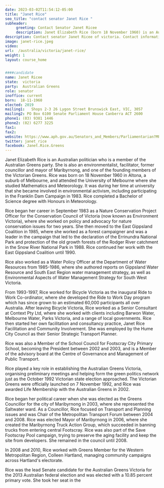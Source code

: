 ```yaml
---
date: 2023-03-02T11:54:12-05:00
title: "Janet Rice"
seo_title: "contact senator Janet Rice "
subheader:
     greeting: Contact Senator Janet Ricee
     description: Janet Elizabeth Rice (born 18 November 1960) is an Australian politician, member of the Australian Greens, former councillor and mayor of Maribyrnong, environmentalist, facilitator and one of the founding members of the Victorian Greens.
description: Contact senator Janet Ricee of victoria. Contact information for Janet Ricee includes email address, phone number, and mailing address.
image: janet-rice.jpeg
video:
url:  /australia/victoria/janet-rice/
weight: 1
layout: course_home


####candidate
name: Janet Ricee
state:	victoria
party:	Australian Greens
role: senator
inoffice: current
born:  18-11-1960
elected: 2019
mailing1:	Shops 2-3 26 Lygon Street Brunswick East, VIC, 3057
mailing2: PO Box 6100 Senate Parliament House Canberra ACT 2600
phone1:	(03) 9381 1446
phone2: (02) 6277 3225
fax1:
fax2:
website: https://www.aph.gov.au/Senators_and_Members/Parliamentarian?MPID=155410
twitter: janet_rice
facebook: Janet.Rice.Greens
---
```

Janet Elizabeth Rice is an Australian politician who is a member of the Australian Greens party. She is also an environmentalist, facilitator, former councillor and mayor of Maribyrnong, and one of the founding members of the Victorian Greens. Rice was born on 18 November 1960 in Altona, a suburb of Melbourne, and attended the University of Melbourne where she studied Mathematics and Meteorology. It was during her time at university that she became involved in environmental activism, including participating in the Franklin Dam Campaign in 1983. Rice completed a Bachelor of Science degree with Honours in Meteorology.

Rice began her career in September 1983 as a Nature Conservation Project Officer for the Conservation Council of Victoria (now known as Environment Victoria), where she worked on policy and advocacy for nature conservation issues for two years. She then moved to the East Gippsland Coalition in 1985, where she worked as a forest campaigner and was a leader in the campaign that led to the declaration of the Errinundra National Park and protection of the old growth forests of the Rodger River catchment in the Snow River National Park in 1988. Rice continued her work with the East Gippsland Coalition until 1990.

Rice also worked as a Water Policy Officer at the Department of Water Resources from 1985-1986, where she authored reports on Gippsland Water Resource and South East Region water management strategy, as well as Environmental Aspects of Water Management Strategy for South West Victoria.

From 1993-1997, Rice worked for Bicycle Victoria as the inaugural Ride to Work Co-ordinator, where she developed the Ride to Work Day program which has since grown to an estimated 60,000 participants all over Australia. After leaving Bicycle Victoria, Rice worked as a Senior Consultant at Context Pty Ltd, where she worked with clients including Barwon Water, Melbourne Water, Parks Victoria, and a range of local governments. Rice then started her own facilitation and consultancy practice, Janet Rice Facilitation and Community Involvement. She was employed by the Hume City Council as their Senior Strategic Transport Planner.

Rice was also a Member of the School Council for Footscray City Primary School, becoming the President between 2002 and 2003, and is a Member of the advisory board at the Centre of Governance and Management of Public Transport.

Rice played a key role in establishing the Australian Greens Victoria, organising preliminary meetings and helping form the green politics network just as the October 1992 Victorian state election approached. The Victorian Greens were officially launched on 7 November 1992, and Rice was awarded Life Membership with the Australian Greens in 2002.

Rice began her political career when she was elected as the Greens Councillor for the city of Maribyrnong in 2003, where she represented the Saltwater ward. As a Councillor, Rice focused on Transport and Planning issues and was Chair of the Metropolitan Transport Forum between 2004 and 2008. Rice was elected Mayor of Maribyrnong in 2006, where she created the Maribyrnong Truck Action Group, which succeeded in banning trucks from entering central Footscray. Rice was also part of the Save Footscray Pool campaign, trying to preserve the aging facility and keep the site from developers. She remained in the council until 2008.

In 2008 and 2010, Rice worked with Greens Member for the Western Metropolitan Region, Colleen Hartland, managing community campaigns across Hartland's electorate.

Rice was the lead Senate candidate for the Australian Greens Victoria for the 2013 Australian federal election and was elected with a 10.85 percent primary vote. She took her seat in the

